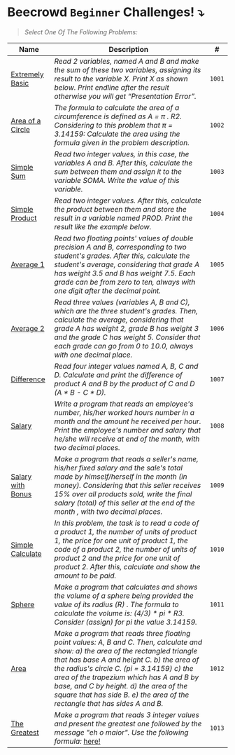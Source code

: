 # Beecrowd `Beginner` Challenges! :arrow_heading_down:

> *Select One Of The Following Problems:*


|Name| Description | #|
|--- |--- | ---|
|[Extremely Basic](https://github.com/ojoseleonardo/beecrowd-java/tree/1-BEGINNER/extremelyBasic)|*Read 2 variables, named A and B and make the sum of these two variables, assigning its result to the variable X. Print X as shown below. Print endline after the result otherwise you will get “Presentation Error”.*| `1001`|
|[Area of a Circle](https://github.com/ojoseleonardo/beecrowd-java/tree/1-BEGINNER/areaOfACircle)|*The formula to calculate the area of a circumference is defined as A = π . R2. Considering to this problem that π = 3.14159: Calculate the area using the formula given in the problem description.*|`1002`|
|[Simple Sum](https://github.com/ojoseleonardo/beecrowd-java/tree/1-BEGINNER/simpleSum)|*Read two integer values, in this case, the variables A and B. After this, calculate the sum between them and assign it to the variable SOMA. Write the value of this variable.*|`1003`|
|[Simple Product](https://github.com/ojoseleonardo/beecrowd-java/tree/1-BEGINNER/simpleProduct)|*Read two integer values. After this, calculate the product between them and store the result in a variable named PROD. Print the result like the example below.*|`1004`|
|[Average 1](https://github.com/ojoseleonardo/beecrowd-java/tree/1-BEGINNER/average)|*Read two floating points' values of double precision A and B, corresponding to two student's grades. After this, calculate the student's average, considering that grade A has weight 3.5 and B has weight 7.5. Each grade can be from zero to ten, always with one digit after the decimal point.*|`1005`|
|[Average 2](https://github.com/ojoseleonardo/beecrowd-java/tree/1-BEGINNER/average)|*Read three values (variables A, B and C), which are the three student's grades. Then, calculate the average, considering that grade A has weight 2, grade B has weight 3 and the grade C has weight 5. Consider that each grade can go from 0 to 10.0, always with one decimal place.*|`1006`|
|[Difference](https://github.com/ojoseleonardo/beecrowd-java/tree/1-BEGINNER/difference)|*Read four integer values named A, B, C and D. Calculate and print the difference of product A and B by the product of C and D (A * B - C * D).*|`1007`|
|[Salary](https://github.com/ojoseleonardo/beecrowd-java/tree/1-BEGINNER/salary)|*Write a program that reads an employee's number, his/her worked hours number in a month and the amount he received per hour. Print the employee's number and salary that he/she will receive at end of the month, with two decimal places.*|`1008`|
|[Salary with Bonus](https://github.com/ojoseleonardo/beecrowd-java/tree/1-BEGINNER/salaryWithBonus)|*Make a program that reads a seller's name, his/her fixed salary and the sale's total made by himself/herself in the month (in money). Considering that this seller receives 15% over all products sold, write the final salary (total) of this seller at the end of the month , with two decimal places.*|`1009`|
|[Simple Calculate](https://github.com/ojoseleonardo/beecrowd-java/tree/1-BEGINNER/simpleCalculate)|*In this problem, the task is to read a code of a product 1, the number of units of product 1, the price for one unit of product 1, the code of a product 2, the number of units of product 2 and the price for one unit of product 2. After this, calculate and show the amount to be paid.*|`1010`|
|[Sphere](https://github.com/ojoseleonardo/beecrowd-java/tree/1-BEGINNER/sphere)|*Make a program that calculates and shows the volume of a sphere being provided the value of its radius (R) . The formula to calculate the volume is: (4/3) * pi * R3. Consider (assign) for pi the value 3.14159.*|`1011`|
|[Area](https://github.com/ojoseleonardo/beecrowd-java/tree/1-BEGINNER/area)|*Make a program that reads three floating point values: A, B and C. Then, calculate and show: a) the area of the rectangled triangle that has base A and height C. b) the area of the radius's circle C. (pi = 3.14159) c) the area of the trapezium which has A and B by base, and C by height. d) the area of the square that has side B. e) the area of the rectangle that has sides A and B.*|`1012`|
|[The Greatest](https://github.com/ojoseleonardo/beecrowd-java/tree/1-BEGINNER/theGreatest)|*Make a program that reads 3 integer values and present the greatest one followed by the message "eh o maior". Use the following formula:* [here!](https://github.com/ojoseleonardo/beecrowd-java/assets/72801979/771798f8-7142-4e8f-8993-e5368ee4b02f)|`1013`|
